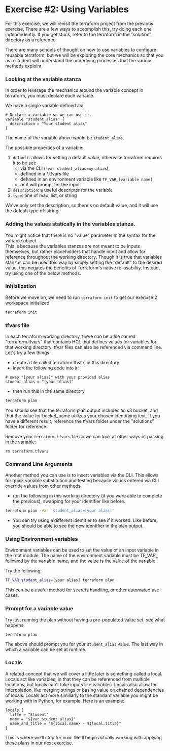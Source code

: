 # Exercise #2: Using Variables

For this exercise, we will revisit the terraform project from the previous exercise.  There are a few ways 
to accomplish this, try doing each one independently.  If you get stuck, refer to the terraform in the 
"solution" directory as a reference.

There are many schools of thought on how to use variables to configure reusable terraform, 
but we will be exploring the core mechanics so that you as a student will understand the underlying processes
that the various methods exploint

### Looking at the variable stanza

In order to leverage the mechanics around the variable concept in terraform, you must declare each variable.

We have a single variable defined as:

```hcl
# Declare a variable so we can use it.
variable "student_alias" {
  description = "Your student alias"
}
```

The name of the variable above would be `student_alias`.

The possible properties of a variable:

1. `default`: allows for setting a default value, otherwise terraform requires it to be set:
    * via the CLI (`-var student_alias=my-alias`), 
    * defined in a *.tfvars file
    * defined in an environment variable like `TF_VAR_[variable name]`
    * or it will prompt for the input
2. `description`: a useful descriptor for the variable
3. `type`: one of map, list, or string

We've only set the description, so there's no default value, and it will use the default type of: string.

### Adding the values statically in the variables stanza.

You might notice that there is no "value" parameter in the syntax for the variable object.  
This is because the variables stanzas are not meant to be inputs themselves, but rather placeholders
that handle input and allow for reference throughout the working directory.  Though it is true that
variables stanzas can be used this way by simply setting the "default" to the desired value, this 
negates the benefits of Terraform's native re-usability.  Instead, try using one of the below methods.

### Initialization

Before we move on, we need to run `terraform init` to get our exercise 2 workspace initialized

```bash
terraform init
```

### tfvars file

In each terraform working directory, there can be a file named "terraform.tfvars" that contains HCL that defines 
values for variables for that working directory.  tfvar files can also be referenced via command line.  Let's try a 
few things.

* create a file called terraform.tfvars in this directory
* insert the following code into it:
```hcl
# swap "[your alias]" with your provided alias
student_alias = "[your alias]"
```
* then run this in the same directory
```bash
terraform plan
``` 

You should see that the terraform plan output includes an s3 bucket, and that the value for bucket_name 
utilizes your chosen identifying text.  If you have a different result, reference the tfvars folder under
the "solutions" folder for reference.

Remove your `terraform.tfvars` file so we can look at other ways of passing in the variable:

```
rm terraform.tfvars
```

### Command Line Arguments

Another method you can use is to insert variables via the CLI.  This allows for quick variable substitution and 
testing because values entered via CLI override values from other methods.

* run the following in this working directory (if you were able to complete the previous), swapping for your
identifier like before.

```bash
terraform plan -var 'student_alias=[your alias]'
```

* You can try using a different identifier to see if it worked.  Like before, you should 
be able to see the new identifier in the plan output.

### Using Environment variables

Environment variables can be used to set the value of an input variable in the root module. The name of the environment variable must be TF_VAR_ followed by the variable name, and the value is the value of the variable.

Try the following:

```bash
TF_VAR_student_alias=[your alias] terraform plan 
```

This can be a useful method for secrets handling, or other automated use cases.

### Prompt for a variable value

Try just running the plan without having a pre-populated value set, see what happens:

```
terraform plan
```

The above should prompt you for your `student_alias` value. The last way in which a variable can be set at runtime.

### Locals

A related concept that we will cover a little later is something called a local.  Locals act like variables, in that they
can be referenced from multiple locations, but locals can't take inputs like variables.  Locals also allow for 
interpolation, like merging strings or basing value on chained dependencies of locals.  Locals act more similiarly to
the standard variable you might be working with in Python, for example.  Here is an example:

```hcl
locals {
  title = "Student"
  name = "${var.student_alias}"
  name_and_title = "${local.name} - ${local.title}"
}
```

This is where we'll stop for now. We'll begin actually working with applying these plans in our next exercise.

